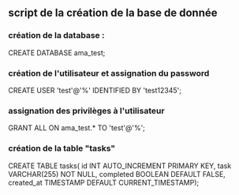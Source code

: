 ## script de la création de la base de donnée

### création de la database :

 CREATE DATABASE ama_test;

### création de l'utilisateur et assignation du password

 CREATE USER 'test'@'%' IDENTIFIED BY 'test12345';

### assignation des privilèges à l'utilisateur 

 GRANT ALL ON ama_test.* TO 'test'@'%';

### création de la table "tasks"

CREATE TABLE tasks( 
    id INT AUTO_INCREMENT PRIMARY KEY, 
    task VARCHAR(255) NOT NULL, 
    completed BOOLEAN DEFAULT FALSE, 
    created_at TIMESTAMP DEFAULT CURRENT_TIMESTAMP);
